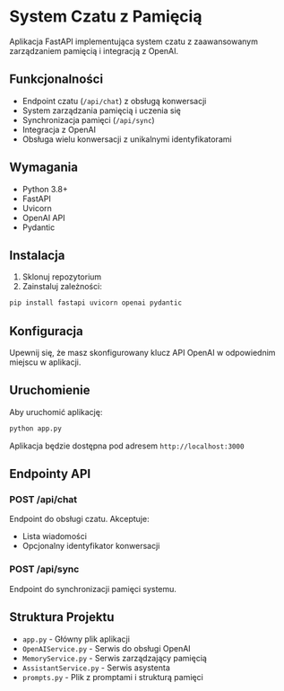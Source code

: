 # System Czatu z Pamięcią

Aplikacja FastAPI implementująca system czatu z zaawansowanym zarządzaniem pamięcią i integracją z OpenAI.

## Funkcjonalności

- Endpoint czatu (`/api/chat`) z obsługą konwersacji
- System zarządzania pamięcią i uczenia się
- Synchronizacja pamięci (`/api/sync`)
- Integracja z OpenAI
- Obsługa wielu konwersacji z unikalnymi identyfikatorami

## Wymagania

- Python 3.8+
- FastAPI
- Uvicorn
- OpenAI API
- Pydantic

## Instalacja

1. Sklonuj repozytorium
2. Zainstaluj zależności:
```bash
pip install fastapi uvicorn openai pydantic
```

## Konfiguracja

Upewnij się, że masz skonfigurowany klucz API OpenAI w odpowiednim miejscu w aplikacji.

## Uruchomienie

Aby uruchomić aplikację:

```bash
python app.py
```

Aplikacja będzie dostępna pod adresem `http://localhost:3000`

## Endpointy API

### POST /api/chat
Endpoint do obsługi czatu. Akceptuje:
- Lista wiadomości
- Opcjonalny identyfikator konwersacji

### POST /api/sync
Endpoint do synchronizacji pamięci systemu.

## Struktura Projektu

- `app.py` - Główny plik aplikacji
- `OpenAIService.py` - Serwis do obsługi OpenAI
- `MemoryService.py` - Serwis zarządzający pamięcią
- `AssistantService.py` - Serwis asystenta
- `prompts.py` - Plik z promptami i strukturą pamięci 